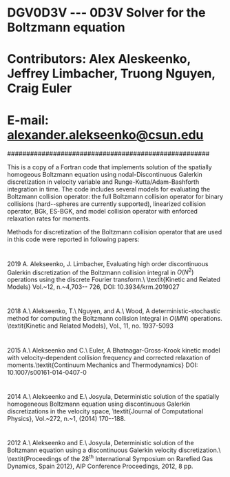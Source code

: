 # DGV0D3V --- 0D3V Solver for the Boltzmann equation
#
# Contributors: Alex Aleskeenko, Jeffrey Limbacher, Truong Nguyen, Craig Euler
# 
# E-mail: alexander.alekseenko@csun.edu
#####################################################

This is a copy of a Fortran code that implements solution of the spatially homogeous Boltzmann equation using nodal-Discontinuous 
Galerkin discretization in velocity variable and Runge-Kutta/Adam-Bashforth integration in time. The code includes several models for 
evaluating the Boltzmann collision operator: the full Boltzmann collision operator for binary collisions (hard--spheres are currently 
supported), linearized collision operator, BGk, ES-BGK, and model collision operator with enforced relaxation rates for moments. 

Methods for discretization of the Boltzmann collision operator that are used in this code were reported in following papers: 
#
2019 A. Alekseenko, J.  Limbacher, Evaluating high order discontinuous Galerkin discretization of the Boltzmann
collision integral in $O(N^2)$ operations using the discrete Fourier transform.\ \textit{Kinetic and Related Models} Vol.~12, 
n.~4,703-- 726, DOI: 10.3934/krm.2019027 
#
2018 A.\ Alekseenko, T.\ Nguyen, and A.\ Wood, A deterministic-stochastic method for computing the
Boltzmann collision Integral in $O(MN)$ operations. \textit{Kinetic and Related Models}, Vol.\, 11, no. 1937-5093
#
2015 A.\ Alekseenko and C.\ Euler, A Bhatnagar-Gross-Krook kinetic model with velocity-dependent collision frequency and 
corrected relaxation of moments.\textit{Continuum Mechanics and Thermodynamics} DOI: 10.1007/s00161-014-0407-0
#
2014 A.\ Alekseenko and E.\ Josyula, Deterministic solution of the spatially homogeneous
Boltzmann equation using discontinuous Galerkin discretizations in the velocity space, 
\textit{Journal of Computational Physics}, Vol.~272, n.~1, (2014) 170--188.
#
2012 A.\ Alekseenko and E.\ Josyula, Deterministic solution of the Boltzmann equation using a discontinuous
Galerkin velocity discretization.\ \textit{Proceedings of the $28^{\mathrm{th}}$ International Symposium 
on Rarefied Gas Dynamics, Spain 2012}, AIP Conference Proceedings, 2012, 8 pp.
#



